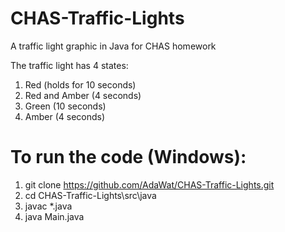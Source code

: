 # CHAS-Traffic-Lights
A traffic light graphic in Java for CHAS homework

The traffic light has 4 states:
1. Red (holds for 10 seconds)
2. Red and Amber (4 seconds)
3. Green (10 seconds)
4. Amber (4 seconds)

# To run the code (Windows):
1. git clone https://github.com/AdaWat/CHAS-Traffic-Lights.git
2. cd CHAS-Traffic-Lights\src\java
3. javac *.java
4. java Main.java
